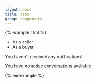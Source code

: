 ```yaml
---
layout: docs
title: Tabs
group: components
---
```


{% example html %}
<div class="tabs tabs-dark" ng-controller="TabController as tab">
    <ul class="nav nav-justified" role="tablist">
        <li class="tab-seller-head sliding sliding__right" ng-class="{'active': tab.seller}" ng-click="tab.seller = true;" role="tab">As a seller</li>
        <li class="tab-buyer-head sliding" ng-class="{'active': !tab.seller}" ng-click="tab.seller = false;" role="tab">As a buyer</li>
    </ul>
    <div class="tabs--flex">
        <div class="tab tab-seller" ng-class="{'tab--hide__left': !tab.seller}" role="tabpanel">
            <div class="empty">
                <p class="icon bb-icon-notifications"></p>
                <p>You haven't received any notifications!</p>
            </div>
        </div>
        <div class="tab tab-buyer" ng-class="{'tab--hide__right': tab.seller,'tab--show__right': !tab.seller}" role="tabpanel">
            <div class="empty">
                <p class="icon bb-icon-notifications"></p>
                <p>You have no active conversations available</p>
            </div>
        </div>
    </div>
</div>
{% endexample %}